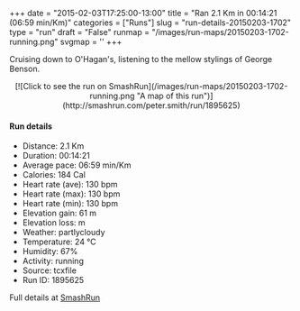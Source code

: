 +++
date = "2015-02-03T17:25:00-13:00"
title = "Ran 2.1 Km in 00:14:21 (06:59 min/Km)"
categories = ["Runs"]
slug = "run-details-20150203-1702"
type = "run"
draft = "False"
runmap = "/images/run-maps/20150203-1702-running.png"
svgmap = '<polyline points="74 97, 75 88, 77 86, 79 82, 98 66, 100 61, 93 50, 85 43, 82 33, 75 32, 77 21, 77 19, 18 4, 13 3, 8 3, 5 9, 0 9">'
+++

Cruising down to O'Hagan's, listening to the mellow stylings of George Benson. 



<!--more-->

<center>
[![Click to see the run on SmashRun](/images/run-maps/20150203-1702-running.png "A map of this run")](http://smashrun.com/peter.smith/run/1895625)
</center>

#### Run details

* Distance: 2.1 Km
* Duration: 00:14:21
* Average pace: 06:59 min/Km
* Calories: 184 Cal
* Heart rate (ave): 130 bpm
* Heart rate (max): 130 bpm
* Heart rate (min): 130 bpm
* Elevation gain: 61 m
* Elevation loss:  m
* Weather: partlycloudy
* Temperature: 24 &deg;C
* Humidity: 67%
* Activity: running
* Source: tcxfile
* Run ID: 1895625

Full details at [SmashRun](http://smashrun.com/peter.smith/run/1895625)
